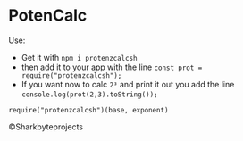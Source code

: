 # PotenCalc

Use:

- Get it with `npm i protenzcalcsh`
- then add it to your app with the line `const prot = require("protenzcalcsh");`
- If you want now to calc `2³` and print it out you add the line `console.log(prot(2,3).toString());`

`require("protenzcalcsh")(base, exponent)`

&copy;Sharkbyteprojects